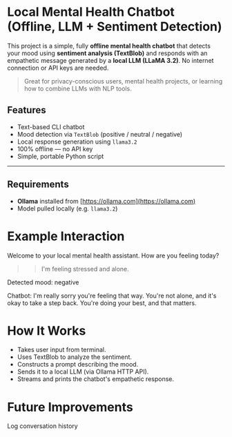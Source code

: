 # Local Mental Health Chatbot (Offline, LLM + Sentiment Detection)

This project is a simple, fully **offline mental health chatbot** that detects your mood using **sentiment analysis (TextBlob)** and responds with an empathetic message generated by a **local LLM (LLaMA 3.2)**. No internet connection or API keys are needed.

>  Great for privacy-conscious users, mental health projects, or learning how to combine LLMs with NLP tools.


## Features

- Text-based CLI chatbot
- Mood detection via `TextBlob` (positive / neutral / negative)
- Local response generation using `llama3.2` 
- 100% offline — no API key
- Simple, portable Python script

---

## Requirements

- **Ollama** installed from [https://ollama.com](https://ollama.com)
- Model pulled locally (e.g. `llama3.2`)

# Example Interaction

Welcome to your local mental health assistant.
How are you feeling today?
>> I'm feeling stressed and alone.

Detected mood: negative

Chatbot:
I'm really sorry you're feeling that way. You're not alone, and it's okay to take a step back. You're doing your best, and that matters. 

# How It Works
 - Takes user input from terminal.
 - Uses TextBlob to analyze the sentiment.
 - Constructs a prompt describing the mood.
 - Sends it to a local LLM (via Ollama HTTP API).
 - Streams and prints the chatbot's empathetic response.

# Future Improvements
  Log conversation history
